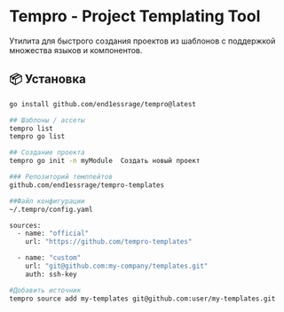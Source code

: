 # Tempro - Project Templating Tool

Утилита для быстрого создания проектов из шаблонов с поддержкой множества языков и компонентов.

## 📦 Установка
```bash
go install github.com/end1essrage/tempro@latest

## Шаблоны / ассеты
tempro list 
tempro go list

## Создание проекта
tempro go init -n myModule	Создать новый проект

### Репозиторий темлпейтов
github.com/end1essrage/tempro-templates

##Файл конфигурации
~/.tempro/config.yaml

sources:
  - name: "official"
    url: "https://github.com/tempro-templates"

  - name: "custom"
    url: "git@github.com:my-company/templates.git"
    auth: ssh-key

#Добавить источник
tempro source add my-templates git@github.com:user/my-templates.git
